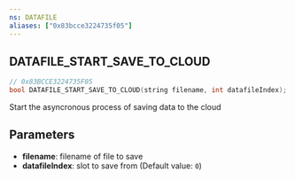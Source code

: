 ```yaml
---
ns: DATAFILE
aliases: ["0x83bcce3224735f05"]
---
```

## DATAFILE_START_SAVE_TO_CLOUD

```c
// 0x83BCCE3224735F05
bool DATAFILE_START_SAVE_TO_CLOUD(string filename, int datafileIndex);
```

Start the asyncronous process of saving data to the cloud


## Parameters
* **filename**: filename of file to save
* **datafileIndex**: slot to save from (Default value: `0`)
